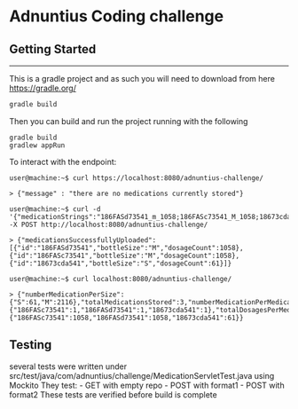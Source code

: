 # Adnuntius Coding challenge
## Getting Started
---
This is a gradle project and as such you will need to download from here https://gradle.org/

```bash
gradle build
```

Then you can build and run the project running with the following
```
gradle build
gradlew appRun
```

To interact with the endpoint:
```console
user@machine:~$ curl https://localhost:8080/adnuntius-challenge/

> {"message" : "there are no medications currently stored"}

user@machine:~$ curl -d '{"medicationStrings":"186FASd73541_m_1058;186FASc73541_M_1058;18673cda541_S_0061;"}' -X POST http://localhost:8080/adnuntius-challenge/

> {"medicationsSuccessfullyUploaded":[{"id":"186FASd73541","bottleSize":"M","dosageCount":1058},{"id":"186FASc73541","bottleSize":"M","dosageCount":1058},{"id":"18673cda541","bottleSize":"S","dosageCount":61}]}

user@machine:~$ curl localhost:8080/adnuntius-challenge/

> {"numberMedicationPerSize":{"S":61,"M":2116},"totalMedicationsStored":3,"numberMedicationPerMedication":{"186FASc73541":1,"186FASd73541":1,"18673cda541":1},"totalDosagesPerMedication":{"186FASc73541":1058,"186FASd73541":1058,"18673cda541":61}}
```

## Testing 
several tests were written under src/test/java/com/adnuntius/challenge/MedicationServletTest.java using Mockito
They test:
    - GET with empty repo
    - POST with format1
    - POST with format2
These tests are verified before build is complete